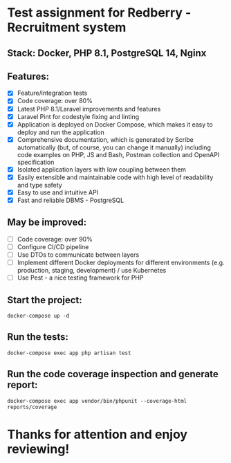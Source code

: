 # Test assignment for Redberry - Recruitment system

## Stack: Docker, PHP 8.1, PostgreSQL 14, Nginx

## Features:

- [x] Feature/integration tests
- [x] Code coverage: over 80%
- [x] Latest PHP 8.1/Laravel improvements and features
- [x] Laravel Pint for codestyle fixing and linting
- [x] Application is deployed on Docker Compose, which makes it easy to deploy and run the application
- [x] Comprehensive documentation, which is generated by Scribe automatically (but, of course, you can change it
  manually) including code examples on PHP, JS and Bash, Postman collection and OpenAPI specification
- [x] Isolated application layers with low coupling between them
- [x] Easily extensible and maintainable code with high level of readability and type safety
- [x] Easy to use and intuitive API
- [x] Fast and reliable DBMS - PostgreSQL

## May be improved:

- [ ] Code coverage: over 90%
- [ ] Configure CI/CD pipeline
- [ ] Use DTOs to communicate between layers
- [ ] Implement different Docker deployments for different environments (e.g. production, staging, development) / use
  Kubernetes
- [ ] Use Pest - a nice testing framework for PHP

## Start the project:

    docker-compose up -d

## Run the tests:

    docker-compose exec app php artisan test

## Run the code coverage inspection and generate report:

    docker-compose exec app vendor/bin/phpunit --coverage-html reports/coverage

# Thanks for attention and enjoy reviewing!
